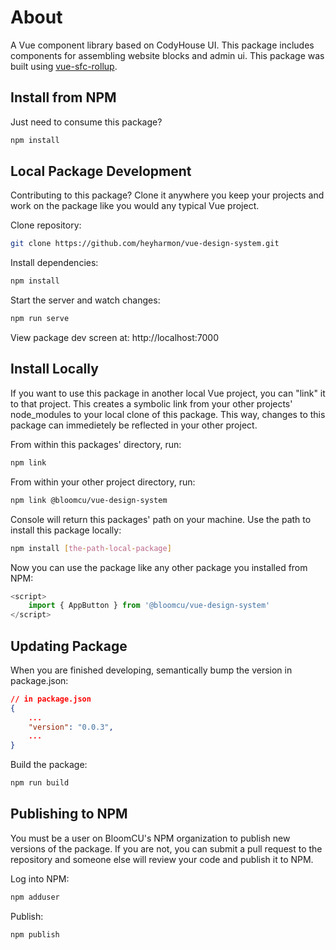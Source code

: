 
# About
A Vue component library based on CodyHouse UI. This package includes components for assembling website blocks and admin ui. This package was built using [vue-sfc-rollup](https://github.com/team-innovation/vue-sfc-rollup).


## Install from NPM

Just need to consume this package?

```bash
npm install
```


## Local Package Development
Contributing to this package? Clone it anywhere you keep your projects and work on the package like you would any typical Vue project.

Clone repository:

```bash
git clone https://github.com/heyharmon/vue-design-system.git
```

Install dependencies:

```bash
npm install
```

Start the server and watch changes:

```bash
npm run serve
```

View package dev screen at: http://localhost:7000


## Install Locally
If you want to use this package in another local Vue project, you can "link" it to that project. This creates a symbolic link from your other projects' node_modules to your local clone of this package. This way, changes to this package can immedietely be reflected in your other project.

From within this packages' directory, run:

```bash
npm link
```

From within your other project directory, run:

```bash
npm link @bloomcu/vue-design-system
```

Console will return this packages' path on your machine. Use the path to install this package locally:

```bash
npm install [the-path-local-package]
```

Now you can use the package like any other package you installed from NPM:

```js
<script>
    import { AppButton } from '@bloomcu/vue-design-system'
</script>
```


## Updating Package
When you are finished developing, semantically bump the version in package.json:

```json
// in package.json
{
    ...
    "version": "0.0.3",
    ...    
}
```

Build the package:

```bash
npm run build
```


## Publishing to NPM
You must be a user on BloomCU's NPM organization to publish new versions of the package. If you are not, you can submit a pull request to the repository and someone else will review your code and publish it to NPM.

Log into NPM:

```bash
npm adduser
```

Publish:

```bash
npm publish
```
